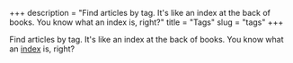 +++
description = "Find articles by tag. It's like an index at the back of books. You know what an index is, right?"
title = "Tags"
slug = "tags"
+++

Find articles by tag. It's like an index at the back of books. You know what an [index](https://en.wikipedia.org/wiki/Index_(publishing)) is, right?